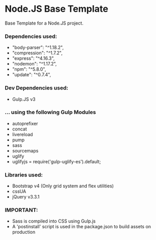 # Node.JS Base Template

Base Template for a Node.JS project.

### Dependencies used:
 * "body-parser": "^1.18.2",
 * "compression": "^1.7.2",
 * "express": "^4.16.3",
 * "nodemon": "^1.17.2",
 * "npm": "^5.8.0",
 * "update": "^0.7.4",

### Dev Dependencies used:
* Gulp.JS v3
 ### ... using the following Gulp Modules
 * autoprefixer
 * concat
 * livereload
 * pump
 * sass
 * sourcemaps
 * uglify
 * uglifyjs = require('gulp-uglify-es').default;

### Libraries used:
* Bootstrap v4 (Only grid system and flex utilities)
* cssUA
* jQuery v3.3.1

### IMPORTANT:
* Sass is compiled into CSS using Gulp.js
* A 'postinstall' script is used in the package.json to build assets on production
